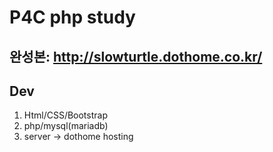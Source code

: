﻿# P4C php study

## 완성본: http://slowturtle.dothome.co.kr/

## Dev
1. Html/CSS/Bootstrap
2. php/mysql(mariadb)
3. server -> dothome hosting
